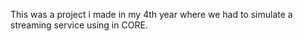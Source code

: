 This was a project i made in my 4th year where we had to simulate a streaming service using in CORE.
